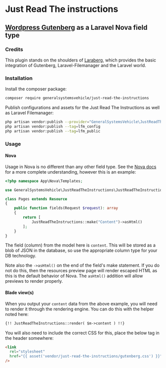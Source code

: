 # Just Read The instructions

## [Wordpress Gutenberg](https://wordpress.org/gutenberg/) as a Laravel Nova field type

### Credits

This plugin stands on the shoulders of [Laraberg](https://github.com/VanOns/laraberg/), which provides the basic integration of Gutenberg, Laravel-Filemanager and the Laravel world.

### Installation

Install the composer package:

```sh
composer require generalsystemsvehicle/just-read-the-instructions
```

Publish configurations and assets for the Just Read The Instructions as well as Laravel Filemanager:

```sh
php artisan vendor:publish --provider="GeneralSystemsVehicle\JustReadTheInstructions\FieldServiceProvider" --tag="public"
php artisan vendor:publish --tag=lfm_config
php artisan vendor:publish --tag=lfm_public
```

### Usage

#### Nova

Usage in Nova is no different than any other field type. See the [Nova docs](https://nova.laravel.com/docs/2.0/resources/fields.html#defining-fields) for a more complete understanding, however this is an example:

```php
<?php namespace App\Nova\Templates;

use GeneralSystemsVehicle\JustReadTheInstructions\JustReadTheInstructions;

class Pages extends Resource
{
    public function fields(Request $request): array
    {
        return [
            JustReadTheInstructions::make("Content")->asHtml()
        ];
    }
}
```

The field (column) from the model here is `content`. This will be stored as a blob of JSON in the database, so use the appropriate column type for your DB technology.

Note also the `->asHtml()` on the end of the field's make statement. If you do not do this, then the resources preview page will render escaped HTML as this is the default behavior of Nova. The `asHtml()` addition will allow previews to render properly.

#### Blade view(s)

When you output your `content` data from the above example, you will need to render it through the rendering engine. You can do this with the helper noted here:

```html
{!! JustReadTheInstructions::render( $m->content ) !!}
```

You will also need to include the correct CSS for this, place the below tag in the header somewhere:

```html
<link
  rel="stylesheet"
  href="{{ asset('vendor/just-read-the-instructions/gutenberg.css') }}"
/>
```
